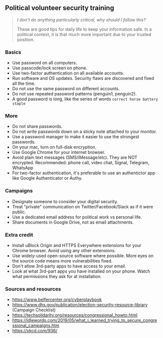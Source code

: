 ## Political volunteer security training

> *I don't do anything particularly critical, why should I follow this?*
> 
> These are good tips for daily life to keep your information safe. In a political context, it is that much more important due to your trusted position.

### Basics
- Use password on all computers.
- Use passcode/lock screen on phone.
- Use two-factor authentication on all available accounts.
- Run software and OS updates. Security flaws are discovered and fixed all the time.
- Do not use the same password on different accounts.
- Do not use repeated password patterns (penguin1, penguin2).
- A good password is long, like the series of words `correct horse battery staple`

### More
- Do not share passwords.
- Do not write passwords down on a sticky note attached to your monitor.
- Use a password manager to make it easier to use the strongest passwords.
- On your mac, turn on full-disk encryption.
- Use Google Chrome for your internet browser. 
- Avoid plain text messages (SMS/iMessage/etc). They are NOT encrypted. Recommended: phone call, video chat, Signal, Telegram, WhatsApp
- For two-factor authentication, it's preferable to use an authentictor app like Google Authenticator or Authy.

### Campaigns
- Designate someone to consider your digital security.
- Treat "private" communication on Twitter/Facebook/Slack as if it were public.
- Use a dedicated email address for political work vs personal life.
- Share documents in Google Drive, not as email attachments.

### Extra credit
- Install uBlock Origin and HTTPS Everywhere extensions for your Chrome browser. Avoid using any other extensions.
- Use widely-used open-source software where possible. More eyes on the source code means more vulnerabilities fixed.
- Don't allow 3rd-party apps to have access to your email.
- Look at what 3rd-part apps you have installed on your phone. Watch what permissions they ask for at installation.



### Sources and resources

- https://www.belfercenter.org/cyberplaybook
- https://www.dhs.gov/publication/election-security-resource-library  (Campaign Checklist)
- https://techsolidarity.org/resources/congressional_howto.html
- https://idlewords.com/2019/05/what_i_learned_trying_to_secure_congressional_campaigns.htm
- https://xkcd.com/936/